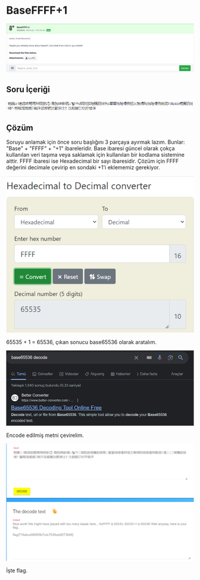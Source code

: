 # BaseFFFF+1
![Soru](https://github.com/mel4mi/Huntress2023-Writeups/blob/main/Depo/Warmups/BaseFFFF%2B1/BaseFFFF%2B1.png)
## Soru İçeriği
![Soru_icerigi](https://github.com/mel4mi/Huntress2023-Writeups/blob/main/Depo/Warmups/BaseFFFF%2B1/Screenshot_4.png)


## Çözüm

Soruyu anlamak için önce soru başlığını 3 parçaya ayırmak lazım. Bunlar: "Base" + "FFFF" + "+1" ibareleridir. Base ibaresi güncel olarak çokça kullanılan veri taşıma veya saklamak için kullanılan bir kodlama sistemine aittir. FFFF ibaresi ise Hexadecimal bir sayı ibaresidir. Çözüm için FFFF değerini decimale çevirip en sondaki +1'i eklememiz gerekiyor.

![FFFF_Deger](https://github.com/mel4mi/Huntress2023-Writeups/blob/main/Depo/Warmups/BaseFFFF%2B1/Screenshot_1.png)




65535 + 1 = 65536, çıkan sonucu base65536 olarak aratalım.

![Google](https://github.com/mel4mi/Huntress2023-Writeups/blob/main/Depo/Warmups/BaseFFFF%2B1/Screenshot_2.png)

Encode edilmiş metni çevirelim.

![Flag](https://github.com/mel4mi/Huntress2023-Writeups/blob/main/Depo/Warmups/BaseFFFF%2B1/Screenshot_3.png)


İşte flag.
